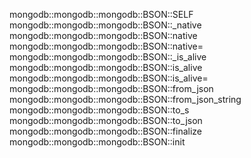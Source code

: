 mongodb::mongodb::mongodb::BSON::SELF
mongodb::mongodb::mongodb::BSON::_native
mongodb::mongodb::mongodb::BSON::native
mongodb::mongodb::mongodb::BSON::native=
mongodb::mongodb::mongodb::BSON::_is_alive
mongodb::mongodb::mongodb::BSON::is_alive
mongodb::mongodb::mongodb::BSON::is_alive=
mongodb::mongodb::mongodb::BSON::from_json
mongodb::mongodb::mongodb::BSON::from_json_string
mongodb::mongodb::mongodb::BSON::to_s
mongodb::mongodb::mongodb::BSON::to_json
mongodb::mongodb::mongodb::BSON::finalize
mongodb::mongodb::mongodb::BSON::init